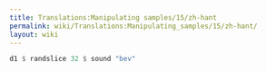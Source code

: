 ```yaml
---
title: Translations:Manipulating samples/15/zh-hant
permalink: wiki/Translations:Manipulating_samples/15/zh-hant/
layout: wiki
---
```


``` Haskell
d1 $ randslice 32 $ sound "bev"
```
